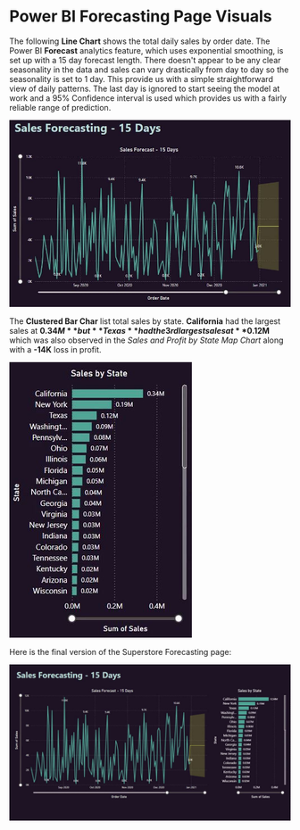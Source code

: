 # Power BI Forecasting Page Visuals

The following **Line Chart** shows the total daily sales by order date. The Power BI **Forecast** analytics feature, which uses exponential smoothing, is set up with a 15 day forecast length. There doesn't appear to be any clear seasonality in the data and sales can vary drastically from day to day so the seasonality is set to 1 day. This provide us with a simple straightforward view of daily patterns. The last day is ignored to start seeing the model at work and a 95% Confidence interval is used which provides us with a fairly reliable range of prediction.

![Forecasting Line Chart](https://github.com/danvuk567/Predictive-Sales-Forecasting/blob/main/images/Power_BI_Sales_Forecasting_Line_Chart.jpg?raw=true)

The **Clustered Bar Char** list total sales by state. **California** had the largest sales at **$0.34M** but **Texas** had the 3rd largest sales at **$0.12M** which was also observed in the *Sales and Profit by State Map Chart* along with a **-14K** loss in profit. 

![Forecasting Clustered Bar Chart](https://github.com/danvuk567/Predictive-Sales-Forecasting/blob/main/images/Power_BI_Sales_Forecasting_Clustered_Bar_Chart.jpg?raw=true)

Here is the final version of the Superstore Forecasting page:

![Forecasting Page](https://github.com/danvuk567/Predictive-Sales-Forecasting/blob/main/images/Power_BI-Forecasting-Page.jpg?raw=true)
